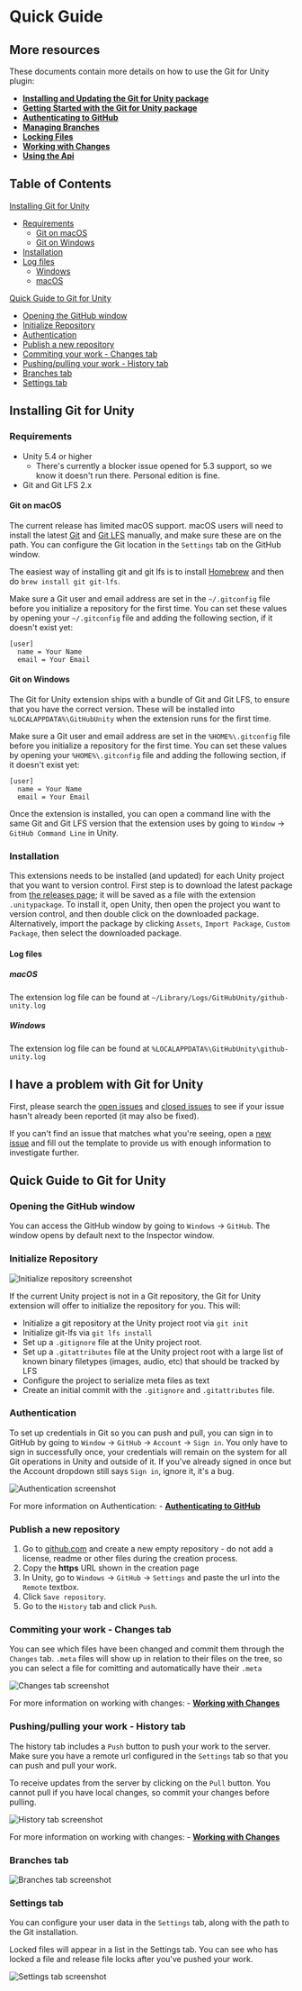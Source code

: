 # Quick Guide

## More resources

These documents contain more details on how to use the Git for Unity plugin:
- **[Installing and Updating the Git for Unity package](https://github.com/Unity-Technologies/Git-for-Unity/blob/master/docs/using/how-to-install-and-update.md)**
- **[Getting Started with the Git for Unity package](https://github.com/Unity-Technologies/Git-for-Unity/blob/master/docs/using/getting-started.md)**
- **[Authenticating to GitHub](https://github.com/Unity-Technologies/Git-for-Unity/blob/master/docs/using/authenticating-to-github.md)**
- **[Managing Branches](https://github.com/Unity-Technologies/Git-for-Unity/blob/master/docs/using/managing-branches.md)**
- **[Locking Files](https://github.com/Unity-Technologies/Git-for-Unity/blob/master/docs/using/locking-files.md)**
- **[Working with Changes](https://github.com/Unity-Technologies/Git-for-Unity/blob/master/docs/using/working-with-changes.md)**
- **[Using the Api](https://github.com/Unity-Technologies/Git-for-Unity/blob/master/docs/using/using-the-api.md)**

## Table of Contents

[Installing Git for Unity](#installing-github-for-unity)

-   [Requirements](#requirements)
    -   [Git on macOS](#git-on-macos)
    -   [Git on Windows](#git-on-windows)
-   [Installation](#installation)
-   [Log files](#log-files)
    -   [Windows](#windows)
    -   [macOS](#macos)

[Quick Guide to Git for Unity](#quick-guide-to-github-for-unity)

-   [Opening the GitHub window](#opening-the-github-window)
-   [Initialize Repository](#initialize-repository)
-   [Authentication](#authentication)
-   [Publish a new repository](#publish-a-new-repository)
-   [Commiting your work - Changes tab](#commiting-your-work---changes-tab)
-   [Pushing/pulling your work - History tab](#pushingpulling-your-work---history-tab)
-   [Branches tab](#branches-tab)
-   [Settings tab](#settings-tab)

## Installing Git for Unity

### Requirements

-   Unity 5.4 or higher
    -   There's currently a blocker issue opened for 5.3 support, so we know it doesn't run there. Personal edition is fine.
-   Git and Git LFS 2.x

#### Git on macOS

The current release has limited macOS support. macOS users will need to install the latest [Git](https://git-scm.com/downloads) and [Git LFS](https://git-lfs.github.com/) manually, and make sure these are on the path. You can configure the Git location in the `Settings` tab on the GitHub window.

The easiest way of installing git and git lfs is to install [Homebrew](https://brew.sh/) and then do `brew install git git-lfs`.

Make sure a Git user and email address are set in the `~/.gitconfig` file before you initialize a repository for the first time. You can set these values by opening your `~/.gitconfig` file and adding the following section, if it doesn't exist yet:

```
[user]
  name = Your Name
  email = Your Email
```

#### Git on Windows

The Git for Unity extension ships with a bundle of Git and Git LFS, to ensure that you have the correct version. These will be installed into `%LOCALAPPDATA%\GitHubUnity` when the extension runs for the first time.

Make sure a Git user and email address are set in the `%HOME%\.gitconfig` file before you initialize a repository for the first time. You can set these values by opening your `%HOME%\.gitconfig` file and adding the following section, if it doesn't exist yet:

```
[user]
  name = Your Name
  email = Your Email
```

Once the extension is installed, you can open a command line with the same Git and Git LFS version that the extension uses by going to `Window` -> `GitHub Command Line` in Unity.

### Installation

This extensions needs to be installed (and updated) for each Unity project that you want to version control.
First step is to download the latest package from [the releases page](https://github.com/Unity-Technologies/Git-for-Unity/releases); it will be saved as a file with the extension `.unitypackage`.
To install it, open Unity, then open the project you want to version control, and then double click on the downloaded package.
Alternatively, import the package by clicking `Assets`, `Import Package`, `Custom Package`, then select the downloaded package.

#### Log files

##### macOS

The extension log file can be found at `~/Library/Logs/GitHubUnity/github-unity.log`

##### Windows

The extension log file can be found at `%LOCALAPPDATA%\GitHubUnity\github-unity.log`

## I have a problem with Git for Unity

First, please search the [open issues](https://github.com/Unity-Technologies/Git-for-Unity/issues?q=is%3Aopen)
and [closed issues](https://github.com/Unity-Technologies/Git-for-Unity/issues?q=is%3Aclosed)
to see if your issue hasn't already been reported (it may also be fixed).

If you can't find an issue that matches what you're seeing, open a [new issue](https://github.com/Unity-Technologies/Git-for-Unity/issues/new)
and fill out the template to provide us with enough information to investigate
further.

## Quick Guide to Git for Unity

### Opening the GitHub window

You can access the GitHub window by going to `Windows` -> `GitHub`. The window opens by default next to the Inspector window.

### Initialize Repository

![Initialize repository screenshot](https://user-images.githubusercontent.com/10103121/37807041-bb4446a6-2e19-11e8-9fff-a431309b8515.png)

If the current Unity project is not in a Git repository, the Git for Unity extension will offer to initialize the repository for you. This will:

-   Initialize a git repository at the Unity project root via `git init`
-   Initialize git-lfs via `git lfs install`
-   Set up a `.gitignore` file at the Unity project root.
-   Set up a `.gitattributes` file at the Unity project root with a large list of known binary filetypes (images, audio, etc) that should be tracked by LFS
-   Configure the project to serialize meta files as text
-   Create an initial commit with the `.gitignore` and `.gitattributes` file.

### Authentication

To set up credentials in Git so you can push and pull, you can sign in to GitHub by going to `Window` -> `GitHub` -> `Account` -> `Sign in`. You only have to sign in successfully once, your credentials will remain on the system for all Git operations in Unity and outside of it. If you've already signed in once but the Account dropdown still says `Sign in`, ignore it, it's a bug.

![Authentication screenshot](https://user-images.githubusercontent.com/121322/27644895-8f22f904-5bd9-11e7-8a93-e6bfe0c24a74.png)

For more information on Authentication: - **[Authenticating to GitHub](https://github.com/Unity-Technologies/Git-for-Unity/blob/master/docs/using/authenticating-to-github.md)**

### Publish a new repository

1.  Go to [github.com](https://github.com) and create a new empty repository - do not add a license, readme or other files during the creation process.
2.  Copy the **https** URL shown in the creation page
3.  In Unity, go to `Windows` -> `GitHub` -> `Settings` and paste the url into the `Remote` textbox.
4.  Click `Save repository`.
5.  Go to the `History` tab and click `Push`.

### Commiting your work - Changes tab

You can see which files have been changed and commit them through the `Changes` tab. `.meta` files will show up in relation to their files on the tree, so you can select a file for comitting and automatically have their `.meta`

![Changes tab screenshot](https://user-images.githubusercontent.com/121322/27644933-ab00af72-5bd9-11e7-84c3-edec495f87f5.png)

For more information on working with changes: - **[Working with Changes](https://github.com/Unity-Technologies/Git-for-Unity/blob/master/docs/using/working-with-changes.md#commit-changes)**

### Pushing/pulling your work - History tab

The history tab includes a `Push` button to push your work to the server. Make sure you have a remote url configured in the `Settings` tab so that you can push and pull your work.

To receive updates from the server by clicking on the `Pull` button. You cannot pull if you have local changes, so commit your changes before pulling.

![History tab screenshot](https://user-images.githubusercontent.com/121322/27644965-c1109bba-5bd9-11e7-9257-4fa38f5c67d1.png)


For more information on working with changes: - **[Working with Changes](https://github.com/Unity-Technologies/Git-for-Unity/blob/master/docs/using/working-with-changes.md#pulling-changes)**

### Branches tab

![Branches tab screenshot](https://user-images.githubusercontent.com/121322/27644978-cd3c5622-5bd9-11e7-9dcb-6ae5d5c7dc8a.png)

### Settings tab

You can configure your user data in the `Settings` tab, along with the path to the Git installation.

Locked files will appear in a list in the Settings tab. You can see who has locked a file and release file locks after you've pushed your work.

![Settings tab screenshot](https://user-images.githubusercontent.com/121322/27644993-d9d325a0-5bd9-11e7-86f5-beee00e9e8b8.png)
